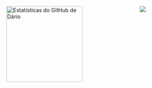 <p>
  <img
    align="left"
    alt="Estatísticas do GitHub de Dário"
    height="200"
    style="padding-right: 10px;" 
    src="https://github-readme-stats.vercel.app/api?username=dario-gms&show_icons=true&count_private=true&include_all_commits=true&locale=pt-br
    &title_color=00ffcc&text_color=ffffff&icon_color=ff9900&bg_color=0d1117,b300ff,6600cc,0d1117&border_color=00ffcc&border_radius=15
    &ring_color=00ffcc&rank_icon=percentile"
  />
</p>

<p align='center'>
  <img 
    src="https://github-readme-stats.vercel.app/api/top-langs/?username=dario-gms&layout=donut&count_private=true&langs_count=8
    &title_color=00ffcc&text_color=ffffff&bg_color=0d1117,6600cc,0d1117&border_color=ff9900&border_radius=15">
</p>
